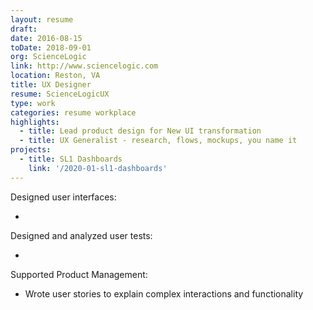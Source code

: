 ```yaml
---
layout: resume
draft:
date: 2016-08-15
toDate: 2018-09-01
org: ScienceLogic
link: http://www.sciencelogic.com
location: Reston, VA
title: UX Designer
resume: ScienceLogicUX
type: work
categories: resume workplace
highlights:
  - title: Lead product design for New UI transformation
  - title: UX Generalist - research, flows, mockups, you name it
projects:
  - title: SL1 Dashboards
    link: '/2020-01-sl1-dashboards'
---
```


Designed user interfaces:

- <span class="skill"></span>

Designed and analyzed user tests:

- <span class="skill"></span>

Supported Product Management:

- Wrote <span class="skill">user stories</span> to explain complex interactions and functionality
